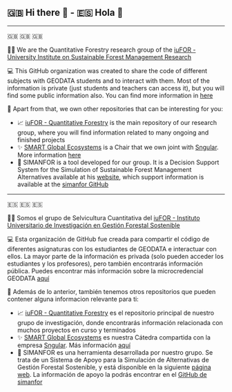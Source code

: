 ## 🇬🇧 Hi there 👋 - 🇪🇸 Hola 👋 

---

🇬🇧  🇬🇧  🇬🇧

🙋‍♀️ We are the Quantitative Forestry research group of the [iuFOR - University Institute on Sustainable Forest Management Research](https://iufor.uva.es/)

💻 This GitHub organization was created to share the code of different subjects with GEODATA students and to interact with them. Most of the information is private (just students and teachers can access it), but you will find some public information also. You can find more information in [here](https://geodata.uva.es/)

🔗 Apart from that, we own other repositories that can be interesting for you:

- 📈 [iuFOR - Quantitative Forestry](https://github.com/iuFOR-QuantitativeForestry) is the main repository of our research group, where you will find information related to many ongoing and finished projects
- ✨ [SMART Global Ecosystems](https://github.com/SMART-Global-Ecosystems) is a Chair that we own joint with [Sngular](https://www.sngular.com/). More information [here](https://smartglobalecosystems.uva.es/)
- 🌳 SIMANFOR is a tool developed for our group. It is a Decision Support System for the Simulation of Sustainable Forest Management Alternatives available at his [website](https://www.simanfor.es/), which support information is available at the [simanfor GitHub](https://github.com/simanfor)

---

🇪🇸  🇪🇸  🇪🇸

🙋‍♀️ Somos el grupo de Selvicultura Cuantitativa del [iuFOR - Instituto Universitario de Investigación en Gestión Forestal Sostenible](https://iufor.uva.es/)

💻 Esta organización de GitHub fue creada para compartir el código de diferentes asignaturas con los estudiantes de GEODATA e interactuar con ellos. La mayor parte de la información es privada (solo pueden acceder los estudiantes y los profesores), pero también encontrarás información pública. Puedes encontrar más información sobre la microcredencial GEODATA [aquí](https://geodata.uva.es/)

🔗 Además de lo anterior, también tenemos otros repositorios que pueden contener alguna informacion relevante para ti:

- 📈 [iuFOR - Quantitative Forestry](https://github.com/iuFOR-QuantitativeForestry) es el repositorio principal de nuestro grupo de investigación, donde encontrarás información relacionada con muchos proyectos en curso y terminados
- ✨ [SMART Global Ecosystems](https://github.com/SMART-Global-Ecosystems) es nuestra Cátedra compartida con la empresa [Sngular](https://www.sngular.com/). Más información [aquí](https://smartglobalecosystems.uva.es/)
- 🌳 SIMANFOR es una herramienta desarrollada por nuestro grupo. Se trata de un Sistema de Apoyo para la Simulación de Alternativas de Gestión Forestal Sostenible, y está disponible en la siguiente [página web](https://www.simanfor.es/). La información de apoyo la podrás encontrar en el [GitHub de simanfor](https://github.com/simanfor)
